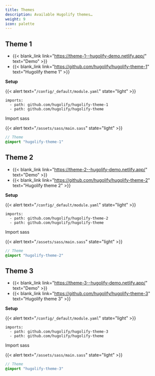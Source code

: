 ```yaml
---
title: Themes
description: Available Hugolify themes…
weight: 9
icon: palette
---
```


## Theme 1

- {{< blank_link link="https://theme-1--hugolify-demo.netlify.app/" text="Demo" >}}
- {{< blank_link link="https://github.com/hugolify/hugolify-theme-1" text="Hugolify theme 1" >}}

**Setup**

{{< alert text="`/config/_default/module.yaml`" state="light" >}}

```go-html-template
imports:
  - path: github.com/hugolify/hugolify-theme-1
  - path: github.com/hugolify/hugolify-theme
```

Import sass

{{< alert text="`/assets/sass/main.sass`" state="light" >}}

```sass
// Theme
@import "hugolify-theme-1"
```

## Theme 2

- {{< blank_link link="https://theme-2--hugolify-demo.netlify.app/" text="Demo" >}}
- {{< blank_link link="https://github.com/hugolify/hugolify-theme-2" text="Hugolify theme 2" >}}

**Setup**

{{< alert text="`/config/_default/module.yaml`" state="light" >}}

```go-html-template
imports:
  - path: github.com/hugolify/hugolify-theme-2
  - path: github.com/hugolify/hugolify-theme
```

Import sass

{{< alert text="`/assets/sass/main.sass`" state="light" >}}

```sass
// Theme
@import "hugolify-theme-2"
```

## Theme 3

- {{< blank_link link="https://theme-3--hugolify-demo.netlify.app/" text="Demo" >}}
- {{< blank_link link="https://github.com/hugolify/hugolify-theme-3" text="Hugolify theme 3" >}}

**Setup**

{{< alert text="`/config/_default/module.yaml`" state="light" >}}

```go-html-template
imports:
  - path: github.com/hugolify/hugolify-theme-3
  - path: github.com/hugolify/hugolify-theme
```

Import sass

{{< alert text="`/assets/sass/main.sass`" state="light" >}}

```sass
// Theme
@import "hugolify-theme-3"
```

